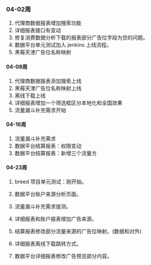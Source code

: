 ### 04-02周
1. 代理商数据报表增加搜索功能
2. 详细报表接口有变动
3. 修复消费数据分析下载的报表部分广告位字段为空的问题。
4. 数据平台单元测试加入 jenkins 上线流程。
5. 黑莓天津广告位名称映射

#### 04-08周
1. 代理商数据报表添加搜索上线
2. 黑莓天津广告位名称映射上线
3. 离线下载上线
4. 详细报表增加一个筛选框区分本地化和全国效果
5. 流量漏斗补充需求开始

#### 04-16周
1. 流量漏斗补充需求
2. 数据平台结算报表：权限变动
3. 数据平台结算报表：新增三个流量方

#### 04-23周
1. breed 项目单元测试：刚开始。
2. 数据平台账户来源分析页面。
3. 流量漏斗补充需求提测。

4. 详细报表和账户报表增加广告来源。
5. 结算报表修改部分流量来源的广告位映射。(数据和对外)
6. 详细报表离线下载跳转方式。
7. 数据平台详细报表修改广告预览部分内容。